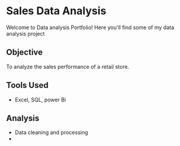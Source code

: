 # Sales Data Analysis

Welcome to Data analysis Portfolio! Here you'll find some of my data analysis project

## Objective 
To analyze the sales performance of a retail store.

## Tools Used
- Excel, SQL, power Bi

## Analysis
- Data cleaning and processing
- 



  
